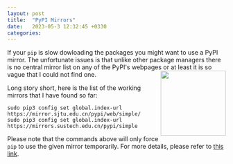 ```yaml
---
layout: post
title:  "PyPI Mirrors"
date:   2023-05-3 12:32:45 +0330
categories:
---
```

If your `pip` is slow dowloading the packages you might want to use a PyPI mirror. The unfortunate issues is that unlike other package managers there is no central mirror list on any of the PyPI's webpages or at least it is so vague that I could not find one. 
<img align="right" width="150" src="https://upload.wikimedia.org/wikipedia/commons/thumb/6/64/PyPI_logo.svg/1200px-PyPI_logo.svg.png">

Long story short, here is the list of the working mirrors that I have found so far: 
```
sudo pip3 config set global.index-url https://mirror.sjtu.edu.cn/pypi/web/simple/
sudo pip3 config set global.index-url https://mirrors.sustech.edu.cn/pypi/simple
```
Please note that the commands above will only force `pip` to use the given mirror temporarily. For more details, please refer to [this link](https://mirrors.sustech.edu.cn/help/pypi.html#_2-configure-index-url).
